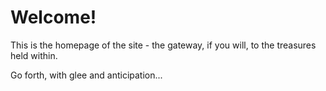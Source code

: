 # Welcome!
This is the homepage of the site - the gateway, if you will, to the treasures held within.

Go forth, with glee and anticipation...